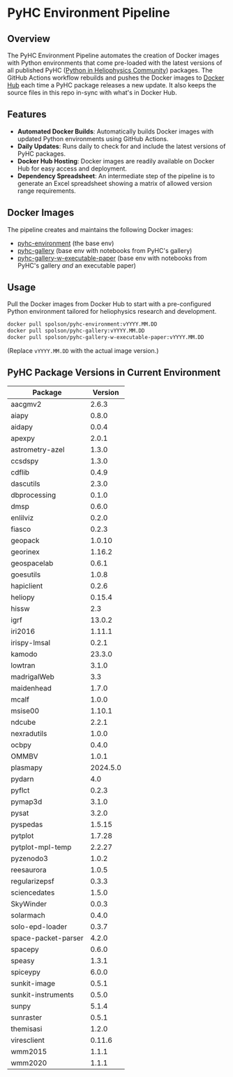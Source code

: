 # PyHC Environment Pipeline

## Overview
The PyHC Environment Pipeline automates the creation of Docker images with Python environments that come pre-loaded with the latest versions of all published PyHC ([Python in Heliophysics Community](https://pyhc.org/projects)) packages. The GitHub Actions workflow rebuilds and pushes the Docker images to [Docker Hub](https://hub.docker.com/u/spolson) each time a PyHC package releases a new update. It also keeps the source files in this repo in-sync with what's in Docker Hub.  

## Features
- **Automated Docker Builds**: Automatically builds Docker images with updated Python environments using GitHub Actions.
- **Daily Updates**: Runs daily to check for and include the latest versions of PyHC packages.
- **Docker Hub Hosting**: Docker images are readily available on Docker Hub for easy access and deployment.
- **Dependency Spreadsheet**: An intermediate step of the pipeline is to generate an Excel spreadsheet showing a matrix of allowed version range requirements.

## Docker Images
The pipeline creates and maintains the following Docker images:
- [pyhc-environment](https://hub.docker.com/r/spolson/pyhc-environment) (the base env)
- [pyhc-gallery](https://hub.docker.com/r/spolson/pyhc-gallery) (base env with notebooks from PyHC's gallery)
- [pyhc-gallery-w-executable-paper](https://hub.docker.com/r/spolson/pyhc-gallery-w-executable-paper) (base env with notebooks from PyHC's gallery _and_ an executable paper)

## Usage
Pull the Docker images from Docker Hub to start with a pre-configured Python environment tailored for heliophysics research and development.

```bash
docker pull spolson/pyhc-environment:vYYYY.MM.DD
docker pull spolson/pyhc-gallery:vYYYY.MM.DD
docker pull spolson/pyhc-gallery-w-executable-paper:vYYYY.MM.DD
```
(Replace `vYYYY.MM.DD` with the actual image version.)

## PyHC Package Versions in Current Environment
Package | Version
---|---
aacgmv2 | 2.6.3
aiapy | 0.8.0
aidapy | 0.0.4
apexpy | 2.0.1
astrometry-azel | 1.3.0
ccsdspy | 1.3.0
cdflib | 0.4.9
dascutils | 2.3.0
dbprocessing | 0.1.0
dmsp | 0.6.0
enlilviz | 0.2.0
fiasco | 0.2.3
geopack | 1.0.10
georinex | 1.16.2
geospacelab | 0.6.1
goesutils | 1.0.8
hapiclient | 0.2.6
heliopy | 0.15.4
hissw | 2.3
igrf | 13.0.2
iri2016 | 1.11.1
irispy-lmsal | 0.2.1
kamodo | 23.3.0
lowtran | 3.1.0
madrigalWeb | 3.3
maidenhead | 1.7.0
mcalf | 1.0.0
msise00 | 1.10.1
ndcube | 2.2.1
nexradutils | 1.0.0
ocbpy | 0.4.0
OMMBV | 1.0.1
plasmapy | 2024.5.0
pydarn | 4.0
pyflct | 0.2.3
pymap3d | 3.1.0
pysat | 3.2.0
pyspedas | 1.5.15
pytplot | 1.7.28
pytplot-mpl-temp | 2.2.27
pyzenodo3 | 1.0.2
reesaurora | 1.0.5
regularizepsf | 0.3.3
sciencedates | 1.5.0
SkyWinder | 0.0.3
solarmach | 0.4.0
solo-epd-loader | 0.3.7
space-packet-parser | 4.2.0
spacepy | 0.6.0
speasy | 1.3.1
spiceypy | 6.0.0
sunkit-image | 0.5.1
sunkit-instruments | 0.5.0
sunpy | 5.1.4
sunraster | 0.5.1
themisasi | 1.2.0
viresclient | 0.11.6
wmm2015 | 1.1.1
wmm2020 | 1.1.1
